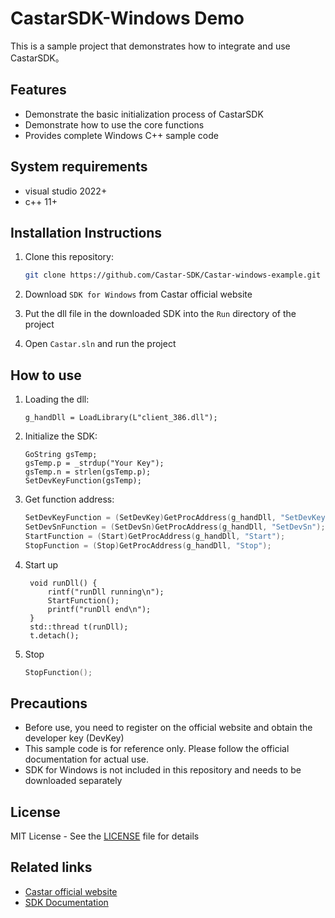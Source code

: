 # CastarSDK-Windows Demo

This is a sample project that demonstrates how to integrate and use CastarSDK。

## Features

- Demonstrate the basic initialization process of CastarSDK
- Demonstrate how to use the core functions
- Provides complete Windows C++ sample code

## System requirements

- visual studio 2022+
- c++ 11+

## Installation Instructions

1. Clone this repository:
   ```bash
   git clone https://github.com/Castar-SDK/Castar-windows-example.git
   ```

2. Download `SDK for Windows` from Castar official website

3. Put the dll file in the downloaded SDK into the `Run` directory of the project

4. Open `Castar.sln` and run the project

## How to use

1. Loading the dll:
   
   ```
   g_handDll = LoadLibrary(L"client_386.dll");
   ```
2. Initialize the SDK:
   ```
   GoString gsTemp;
   gsTemp.p = _strdup("Your Key");
   gsTemp.n = strlen(gsTemp.p);
   SetDevKeyFunction(gsTemp);
   ```

3. Get function address:
   ```swift
   SetDevKeyFunction = (SetDevKey)GetProcAddress(g_handDll, "SetDevKey");
   SetDevSnFunction = (SetDevSn)GetProcAddress(g_handDll, "SetDevSn");
   StartFunction = (Start)GetProcAddress(g_handDll, "Start");
   StopFunction = (Stop)GetProcAddress(g_handDll, "Stop");
   ```
4. Start up
   ```
	void runDll() {
		rintf("runDll running\n");
		StartFunction();
		printf("runDll end\n");
	}
    std::thread t(runDll);
    t.detach();
   ```
5. Stop
   ```swift
   StopFunction();
   ```
   
## Precautions

- Before use, you need to register on the official website and obtain the developer key (DevKey)
- This sample code is for reference only. Please follow the official documentation for actual use.
- SDK for Windows is not included in this repository and needs to be downloaded separately

## License

MIT License - See the [LICENSE](LICENSE) file for details

## Related links

- [Castar official website](https://www.castarsdk.com/)
- [SDK Documentation](https://www.castarsdk.com/document)
